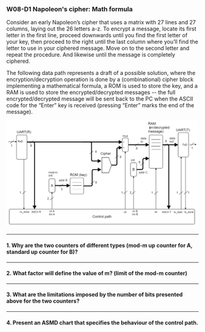 ### W08-D1 Napoleon's cipher: Math formula

Consider an early Napoleon’s cipher that uses a matrix with 27 lines and 27 columns, laying out the 26 letters a-z. To encrypt a message, locate its first letter in the first line, proceed downwards until you find the first letter of your key, then proceed to the right until the last column where you’ll find the letter to use in your ciphered message. Move on to the second letter and repeat the procedure. And likewise until the message is completely ciphered. 


The following data path represents a draft of a possible solution, where the encryption/decryption operation is done by a (combinational) cipher block implementing a mathematical formula, a ROM is used to store the key, and a RAM is used to store the encrypted/decrypted messages -- the full encrypted/decrypted message will be sent back to the PC when the ASCII code for the “Enter” key is received (pressing “Enter” marks the end of the message).


<img src="/Resources/images/w8d1.png" alt="drawing" width="600"/>

------

#### 1. Why are the two counters of different types (mod-m up counter for A, standard up counter for B)?

-----


#### 2. What factor will define the value of m? (limit of the mod-m counter)

---

#### 3. What are the limitations imposed by the number of bits presented above for the two counters?

----

#### 4. Present an ASMD chart that specifies the behaviour of the control path.



